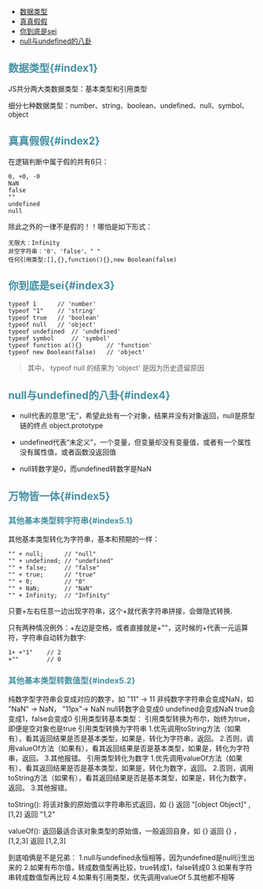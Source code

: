 * [数据类型](#index1)
* [真真假假](#index2)
* [你到底是sei](#index3)
* [null与undefined的八卦](#index4)

## <font color="4590a3">数据类型{#index1}</font>

JS共分两大类数据类型：基本类型和引用类型

细分七种数据类型：number、string、boolean、undefined、null、symbol、object

## <font color="4590a3">真真假假{#index2}</font>

在逻辑判断中属于假的共有6只：

```
0, +0, -0
NaN
false
""
undefined
null
```

除此之外的一律不是假的！！哪怕是如下形式：
```
无限大：Infinity
非空字符串：'0'、'false'、" "
任何引用类型:[],{},function(){},new Boolean(false)
```

## <font color="4590a3">你到底是sei{#index3}</font>
```
typeof 1      // 'number'
typeof "1"    // 'string'
typeof true   // 'boolean'
typeof null   // 'object'
typeof undefined  // 'undefined'
typeof symbol     // 'symbol'
typeof function a(){}       // 'function'
typeof new Boolean(false)   // 'object'
```
> 其中， typeof null 的结果为 'object' 是因为历史遗留原因

## <font color="4590a3">null与undefined的八卦{#index4}</font>

* null代表的意思“无”，希望此处有一个对象，结果并没有对象返回，null是原型链的终点 object.prototype

* undefined代表“未定义”，一个变量，但变量却没有变量值，或者有一个属性没有属性值，或者函数没返回值

* null转数字是0，而undefined转数字是NaN


## <font color="4590a3">万物皆一体{#index5}</font>

### <font color="4590a3">其他基本类型转字符串{#index5.1}</font>

其他基本类型转化为字符串，基本和预期的一样：
```
"" + null;      // "null"
"" + undefined; // "undefined"
"" + false;     // "false"
"" + true;      // "true"
"" + 0;         // "0"
"" + NaN;       // "NaN"
"" + Infinity;  // "Infinity"
```

只要+左右任意一边出现字符串，这个+就代表字符串拼接，会做隐式转换.

只有两种情况例外：+左边是空格，或者直接就是+""，这时候的+代表一元运算符，字符串自动转为数字:

```
1+ +"1"    // 2
+""        // 0
```

### <font color="4590a3">其他基本类型转数值型{#index5.2}</font>

纯数字型字符串会变成对应的数字，如 "11" → 11
非纯数字字符串会变成NaN，如 "NaN" → NaN， "11px"→ NaN
		null转数字会变成0
		undefined会变成NaN
		true会变成1，false会变成0
引用类型转基本类型：
	引用类型转换为布尔，始终为true，即便是空对象也是true
	引用类型转换为字符串
		1.优先调用toString方法（如果有），看其返回结果是否是基本类型，如果是，转化为字符串，返回。
		2.否则，调用valueOf方法（如果有），看其返回结果是否是基本类型，如果是，转化为字符串，返回。
		3.其他报错。
	引用类型转化为数字
		1.优先调用valueOf方法（如果有），看其返回结果是否是基本类型，如果是，转化为数字，返回。
		2.否则，调用toString方法（如果有），看其返回结果是否是基本类型，如果是，转化为数字，返回。
		3.其他报错。
		
toString():
将该对象的原始值以字符串形式返回，如 {} 返回 "[object Object]" , [1,2] 返回 "1,2"

valueOf():
返回最适合该对象类型的原始值，一般返回自身，如 {} 返回 {} ，[1,2,3] 返回 [1,2,3]


到底咱俩是不是兄弟：
1.null与undefined永恒相等，因为undefined是null衍生出来的
2.如果有布尔值，转成数值型再比较，true转成1，false转成0
3.如果有字符串转成数值型再比较
4.如果有引用类型，优先调用valueOf
5.其他都不相等